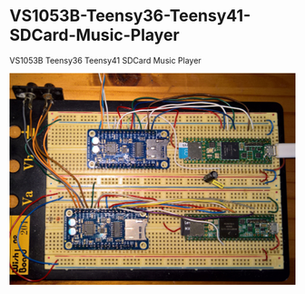 # VS1053B-Teensy36-Teensy41-SDCard-Music-Player
VS1053B Teensy36 Teensy41 SDCard Music Player
<p align="left">
<img src="images/Teensy36Teensy41VS1053SDPlayer.jpg" width="700" /> 
<br>
